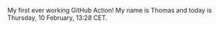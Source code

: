 My first ever working GitHub Action!
My name is Thomas and today is Thursday, 10 February, 13:28 CET. 
